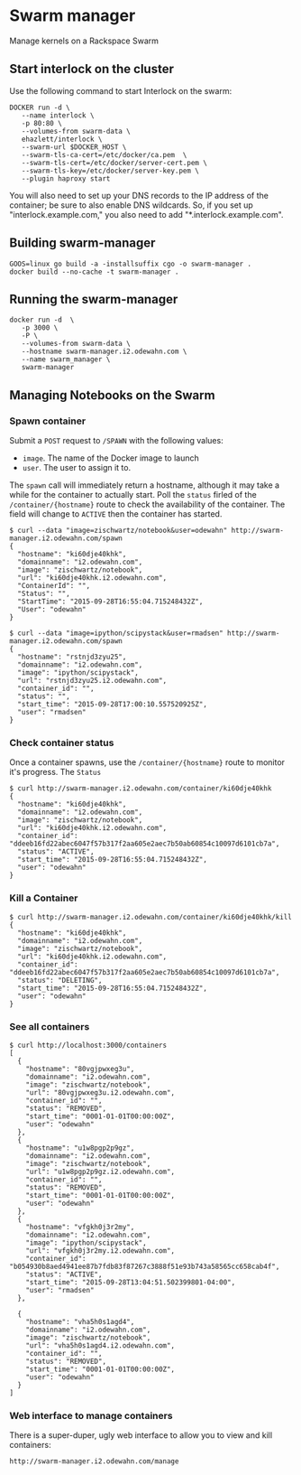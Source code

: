 # Swarm manager
Manage kernels on a Rackspace Swarm


## Start interlock on the cluster

Use the following command to start Interlock on the swarm:

```
DOCKER run -d \
   --name interlock \
   -p 80:80 \
   --volumes-from swarm-data \
   ehazlett/interlock \
   --swarm-url $DOCKER_HOST \
   --swarm-tls-ca-cert=/etc/docker/ca.pem  \
   --swarm-tls-cert=/etc/docker/server-cert.pem \
   --swarm-tls-key=/etc/docker/server-key.pem \
   --plugin haproxy start
```

You will also need to set up your DNS records to the IP address of the container; be sure to also enable DNS wildcards.  So, if you set up "interlock.example.com," you also need to add "*.interlock.example.com".

## Building swarm-manager

```
GOOS=linux go build -a -installsuffix cgo -o swarm-manager .
docker build --no-cache -t swarm-manager .
```

## Running the swarm-manager

```
docker run -d  \
   -p 3000 \
   -P \
   --volumes-from swarm-data \
   --hostname swarm-manager.i2.odewahn.com \
   --name swarm_manager \
   swarm-manager
```

## Managing Notebooks on the Swarm

### Spawn container

Submit a `POST` request to `/SPAWN` with the following values:
* `image`.  The name of the Docker image to launch
* `user`.  The user to assign it to.

The `spawn` call will immediately return a hostname, although it may take a while for the container to actually start.  Poll the `status` firled of the `/container/{hostname}` route to check the availability of the container.  The field will change to `ACTIVE` then the container has started.

```
$ curl --data "image=zischwartz/notebook&user=odewahn" http://swarm-manager.i2.odewahn.com/spawn
{
  "hostname": "ki60dje40khk",
  "domainname": "i2.odewahn.com",
  "image": "zischwartz/notebook",
  "url": "ki60dje40khk.i2.odewahn.com",
  "ContainerId": "",
  "Status": "",
  "StartTime": "2015-09-28T16:55:04.715248432Z",
  "User": "odewahn"
}
```

```
$ curl --data "image=ipython/scipystack&user=rmadsen" http://swarm-manager.i2.odewahn.com/spawn
{
  "hostname": "rstnjd3zyu25",
  "domainname": "i2.odewahn.com",
  "image": "ipython/scipystack",
  "url": "rstnjd3zyu25.i2.odewahn.com",
  "container_id": "",
  "status": "",
  "start_time": "2015-09-28T17:00:10.557520925Z",
  "user": "rmadsen"
}
```

### Check container status

Once a container spawns, use the `/container/{hostname}` route to monitor it's progress.  The `Status`
```
$ curl http://swarm-manager.i2.odewahn.com/container/ki60dje40khk
{
  "hostname": "ki60dje40khk",
  "domainname": "i2.odewahn.com",
  "image": "zischwartz/notebook",
  "url": "ki60dje40khk.i2.odewahn.com",
  "container_id": "ddeeb16fd22abec6047f57b317f2aa605e2aec7b50ab60854c10097d6101cb7a",
  "status": "ACTIVE",
  "start_time": "2015-09-28T16:55:04.715248432Z",
  "user": "odewahn"
}
```

### Kill a Container

```
$ curl http://swarm-manager.i2.odewahn.com/container/ki60dje40khk/kill
{
  "hostname": "ki60dje40khk",
  "domainname": "i2.odewahn.com",
  "image": "zischwartz/notebook",
  "url": "ki60dje40khk.i2.odewahn.com",
  "container_id": "ddeeb16fd22abec6047f57b317f2aa605e2aec7b50ab60854c10097d6101cb7a",
  "status": "DELETING",
  "start_time": "2015-09-28T16:55:04.715248432Z",
  "user": "odewahn"
}
```

### See all containers

```
$ curl http://localhost:3000/containers
[
  {
    "hostname": "80vgjpwxeg3u",
    "domainname": "i2.odewahn.com",
    "image": "zischwartz/notebook",
    "url": "80vgjpwxeg3u.i2.odewahn.com",
    "container_id": "",
    "status": "REMOVED",
    "start_time": "0001-01-01T00:00:00Z",
    "user": "odewahn"
  },
  {
    "hostname": "u1w8pgp2p9gz",
    "domainname": "i2.odewahn.com",
    "image": "zischwartz/notebook",
    "url": "u1w8pgp2p9gz.i2.odewahn.com",
    "container_id": "",
    "status": "REMOVED",
    "start_time": "0001-01-01T00:00:00Z",
    "user": "odewahn"
  },
  {
    "hostname": "vfgkh0j3r2my",
    "domainname": "i2.odewahn.com",
    "image": "ipython/scipystack",
    "url": "vfgkh0j3r2my.i2.odewahn.com",
    "container_id": "b054930b8aed4941ee87b7fdb83f87267c3888f51e93b743a58565cc658cab4f",
    "status": "ACTIVE",
    "start_time": "2015-09-28T13:04:51.502399801-04:00",
    "user": "rmadsen"
  },

  {
    "hostname": "vha5h0s1agd4",
    "domainname": "i2.odewahn.com",
    "image": "zischwartz/notebook",
    "url": "vha5h0s1agd4.i2.odewahn.com",
    "container_id": "",
    "status": "REMOVED",
    "start_time": "0001-01-01T00:00:00Z",
    "user": "odewahn"
  }
]
```

### Web interface to manage containers

There is a super-duper, ugly web interface to allow you to view and kill containers:

```
http://swarm-manager.i2.odewahn.com/manage
```
